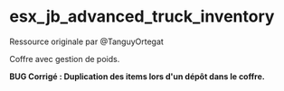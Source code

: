 # esx_jb_advanced_truck_inventory 

Ressource originale par @TanguyOrtegat


Coffre avec gestion de poids.


**BUG Corrigé : Duplication des items lors d'un dépôt dans le coffre.**

